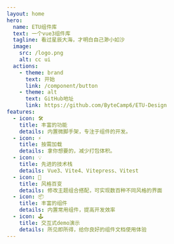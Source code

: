```yaml
---
layout: home
hero:
  name: ETU组件库
  text: 一个vue3组件库
  tagline: 看过星辰大海，才明白自己渺小如沙
  image:
    src: /logo.png
    alt: cc ui
  actions:
    - theme: brand
      text: 开始
      link: /component/button
    - theme: alt
      text: GitHub地址
      link: https://github.com/ByteCamp6/ETU-Design
features:
  - icon: 🛠️
    title: 丰富的功能
    details: 内置微脚手架，专注于组件的开发。
  - icon: ⚡️
    title: 按需加载
    details: 拿你想要的，减少打包体积。
  - icon: 💡
    title: 先进的技术栈
    details: Vue3、Vite4、Vitepress、Vitest
  - icon: 🎨
    title: 风格百变
    details: 修改主题组合搭配，可实现数百种不同风格的界面
  - icon: 📦
    title: 丰富的组件
    details: 内置常用组件，提高开发效率
  - icon: 🕹
    title: 交互式demo演示
    details: 所见即所得，给你良好的组件文档使用体验
---
```



<style>
:root {
  --vp-home-hero-name-color: transparent;
  --vp-home-hero-name-background: -webkit-linear-gradient(315deg,#42d392 25%,#647eff)
}
</style>